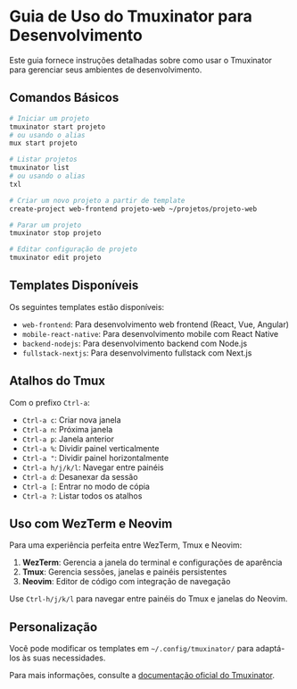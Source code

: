 # Guia de Uso do Tmuxinator para Desenvolvimento

Este guia fornece instruções detalhadas sobre como usar o Tmuxinator para gerenciar seus ambientes de desenvolvimento.

## Comandos Básicos

```bash
# Iniciar um projeto
tmuxinator start projeto
# ou usando o alias
mux start projeto

# Listar projetos
tmuxinator list
# ou usando o alias
txl

# Criar um novo projeto a partir de template
create-project web-frontend projeto-web ~/projetos/projeto-web

# Parar um projeto
tmuxinator stop projeto

# Editar configuração de projeto
tmuxinator edit projeto
```

## Templates Disponíveis

Os seguintes templates estão disponíveis:

- `web-frontend`: Para desenvolvimento web frontend (React, Vue, Angular)
- `mobile-react-native`: Para desenvolvimento mobile com React Native
- `backend-nodejs`: Para desenvolvimento backend com Node.js
- `fullstack-nextjs`: Para desenvolvimento fullstack com Next.js

## Atalhos do Tmux

Com o prefixo `Ctrl-a`:

- `Ctrl-a c`: Criar nova janela
- `Ctrl-a n`: Próxima janela
- `Ctrl-a p`: Janela anterior
- `Ctrl-a %`: Dividir painel verticalmente
- `Ctrl-a "`: Dividir painel horizontalmente
- `Ctrl-a h/j/k/l`: Navegar entre painéis
- `Ctrl-a d`: Desanexar da sessão
- `Ctrl-a [`: Entrar no modo de cópia
- `Ctrl-a ?`: Listar todos os atalhos

## Uso com WezTerm e Neovim

Para uma experiência perfeita entre WezTerm, Tmux e Neovim:

1. **WezTerm**: Gerencia a janela do terminal e configurações de aparência
2. **Tmux**: Gerencia sessões, janelas e painéis persistentes
3. **Neovim**: Editor de código com integração de navegação

Use `Ctrl-h/j/k/l` para navegar entre painéis do Tmux e janelas do Neovim.

## Personalização

Você pode modificar os templates em `~/.config/tmuxinator/` para adaptá-los às suas necessidades.

Para mais informações, consulte a [documentação oficial do Tmuxinator](https://github.com/tmuxinator/tmuxinator).
